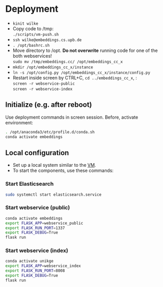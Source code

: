 # Deployment

- `kinit wilke`
- Copy code to /tmp:  
  `./scripts/vm-push.sh`
- `ssh wilke@embeddings.cs.upb.de`
- `. /opt/bashrc.sh`
- Move directory to /opt. **Do not overwrite** running code for one of the both webservices!  
  `sudo mv /tmp/embeddings.cc/ /opt/embeddings_cc_x`
- `mkdir /opt/embeddings_cc_x/instance`
- `ln -s /opt/config.py /opt/embeddings_cc_x/instance/config.py`
- Restart inside screen by CTRL+C, `cd ../embeddings_cc_x`, :  
  `screen -r webservice-public`  
  `screen -r webservice-index`

## Initialize (e.g. after reboot)

Use deployment commands in screen session.
Before, activate environment:

```bash
. /opt/anaconda3/etc/profile.d/conda.sh
conda activate embeddings
```

## Local configuration

- Set up a local system similar to the [VM](vm.md).
- To start the components, use these commands:


### Start Elasticsearch

```bash
sudo systemctl start elasticsearch.service
```

### Start webservice (public)

```bash
conda activate embeddings
export FLASK_APP=webservice_public
export FLASK_RUN_PORT=1337
export FLASK_DEBUG=True
flask run
```

### Start webservice (index)

```bash
conda activate unikge
export FLASK_APP=webservice_index
export FLASK_RUN_PORT=8008
export FLASK_DEBUG=True
flask run
```